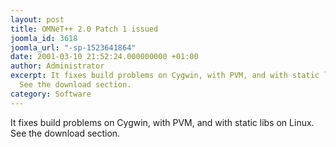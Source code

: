 ```yaml
---
layout: post
title: OMNeT++ 2.0 Patch 1 issued
joomla_id: 3618
joomla_url: "-sp-1523641864"
date: 2001-03-10 21:52:24.000000000 +01:00
author: Administrator
excerpt: It fixes build problems on Cygwin, with PVM, and with static libs on Linux.
  See the download section.
category: Software
---
```

It fixes build problems on Cygwin, with PVM, and with static libs on Linux. See the download section.
